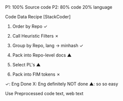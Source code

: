 P1: 100% Source code
P2: 80% code
20% language

Code Data Recipe [StackCoder]

1) Order by Repo ✓
2) Call Heuristic Filters ✗
3) Group by Repo, lang → minhash ✓
4) Pack into Repo-level docs ▲
5) Select PL's ▲

6) Pack into FIM tokens ✗

✓: Eng Done
X: Eng definitely NOT done
▲: so so easy

Use Preprocessed code text, web text